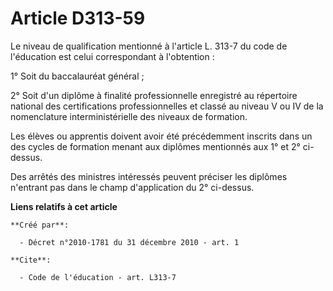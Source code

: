# Article D313-59

Le niveau de qualification mentionné à l'article L. 313-7 du code de l'éducation est celui correspondant à l'obtention : 

1° Soit du baccalauréat général ; 

2° Soit d'un diplôme à finalité professionnelle enregistré au répertoire national des certifications professionnelles et
classé au niveau V ou IV de la nomenclature interministérielle des niveaux de formation. 

Les élèves ou apprentis doivent avoir été précédemment inscrits dans un des cycles de formation menant aux diplômes
mentionnés aux 1° et 2° ci-dessus. 

Des arrêtés des ministres intéressés peuvent préciser les diplômes n'entrant pas dans le champ d'application du 2° ci-dessus.

**Liens relatifs à cet article**

	**Créé par**:

	  - Décret n°2010-1781 du 31 décembre 2010 - art. 1

	**Cite**:

	  - Code de l'éducation - art. L313-7
